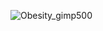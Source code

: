 ![Obesity_gimp500](https://user-images.githubusercontent.com/96799772/147702073-a4f80039-7b3c-4688-980b-3f6a98239b91.png)





